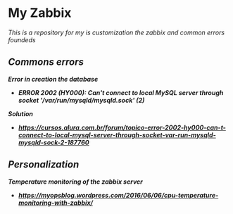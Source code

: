 # My Zabbix
<i>This is a repository for my is customization the zabbix and common errors foundeds<i>
## Commons errors


<b>Error in creation the database<b>

- ERROR 2002 (HY000): Can't connect to local MySQL server through socket '/var/run/mysqld/mysqld.sock' (2)

<b>Solution<b>
- https://cursos.alura.com.br/forum/topico-error-2002-hy000-can-t-connect-to-local-mysql-server-through-socket-var-run-mysqld-mysqld-sock-2-187760

## Personalization
Temperature monitoring of the zabbix server

- https://myopsblog.wordpress.com/2016/06/06/cpu-temperature-monitoring-with-zabbix/
